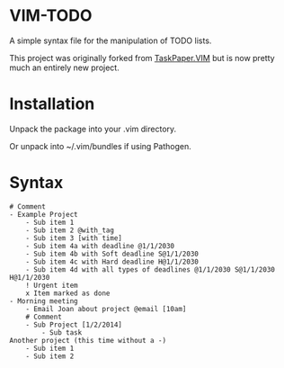 VIM-TODO
========
A simple syntax file for the manipulation of TODO lists.

This project was originally forked from [TaskPaper.VIM](https://github.com/davidoc/taskpaper.vim) but is now pretty much an entirely new project.

Installation
=============
Unpack the package into your .vim directory.

Or unpack into ~/.vim/bundles if using Pathogen.

Syntax
=======
	# Comment
	- Example Project
		- Sub item 1
		- Sub item 2 @with_tag
		- Sub item 3 [with time]
		- Sub item 4a with deadline @1/1/2030
		- Sub item 4b with Soft deadline S@1/1/2030
		- Sub item 4c with Hard deadline H@1/1/2030
		- Sub item 4d with all types of deadlines @1/1/2030 S@1/1/2030 H@1/1/2030
		! Urgent item
		x Item marked as done
	- Morning meeting
		- Email Joan about project @email [10am]
		# Comment
		- Sub Project [1/2/2014]
			- Sub task
	Another project (this time without a -)
		- Sub item 1
		- Sub item 2

